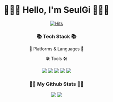 <div align="center">
  
# 🙋🏻‍♀️ Hello, I'm SeulGi 🙋🏻‍♀️

[![Hits](https://hits.seeyoufarm.com/api/count/incr/badge.svg?url=https%3A%2F%2Fgithub.com%2FLee-SeulGi&count_bg=%2399A0FF&title_bg=%237780F9&icon=smugmug.svg&icon_color=%23ECECEC&title=hits&edge_flat=false)](https://github.com/Lee-SeulGi)  

### 📚 Tech Stack 📚
  
📝 Platforms & Languages 📝

  
🛠 Tools 🛠
<br>  
<img src="https://img.shields.io/badge/Eclipse IDE-2C2255?style=flat&logo=eclipseide&logoColor=white"/>
<img src="https://img.shields.io/badge/Visual Studio Code-007ACC?style=flat&logo=visualstudiocode&logoColor=white"/>
 <img src="https://img.shields.io/badge/Tomcat-F8DC75?style=flat&logo=apachetomcat&logoColor=white"/>
<img src="https://img.shields.io/badge/Visual Studio-5C2D91?style=flat&logo=visualstudio&logoColor=white"/> 
<img src="https://img.shields.io/badge/Intellij-FF6737?style=flat&logo=intellijidea&logoColor=white"/>
<br>
  
### 👩‍💻 My Github Stats 👩‍💻 
<img src="https://github-readme-stats.vercel.app/api?username=Lee-SeulGi&show_icons=true&hide_title=true">
<img src="https://github-readme-stats.vercel.app/api/top-langs/?username=Lee-SeulGi&layout=compact">  
  
  

  
</div>
